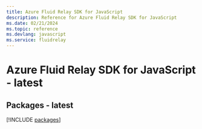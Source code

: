 ```yaml
---
title: Azure Fluid Relay SDK for JavaScript
description: Reference for Azure Fluid Relay SDK for JavaScript
ms.date: 02/21/2024
ms.topic: reference
ms.devlang: javascript
ms.service: fluidrelay
---
```

# Azure Fluid Relay SDK for JavaScript - latest
## Packages - latest
[!INCLUDE [packages](fluid-relay-index.md)]